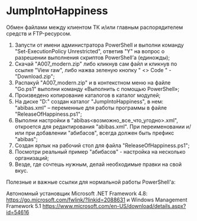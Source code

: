 # JumpIntoHappiness

Обмен файлами между клиентом ТК и/или главным распорядителем средств и FTP-ресурсом.


1)	Запусти от имени администратора PowerShell и выполни команду "Set-ExecutionPolicy Unrestricted", ответив "Y" на вопрос о разрешении выполнения скриптов PowerShell’а (единожды);
3)	Скачай "A007_modern.zip" либо кликнув сам файл и кликнув по ссылке "View raw", либо нажва зеленую кнопку " <> Code " - "Download.zip";
4)	Распакуй "A007_modern.zip" и в контекстном меню на файле "Go.ps1" выполни команду «Выполнить с помощью PowerShell»;
5)	Произведено копирование каталогов в каталог модулей;
6)	На диске "D:" создан каталог "JumpIntoHappiness", в нем:  "abibas.xml" – переменные для работы программы в файле "ReleaseOfHappiness.ps1";
7)	Выполни настройки в "abibas<возможно_все_что_угодно>.xml", откроется для редактирования "abibas.xml". При переименовании и/или при добавлении "абибасов", всегда должен быть 
    префикс "abibas";
8)	Создан ярлык на рабочий стол для файла "ReleaseOfHappiness.ps1";
9)	Посмотри реальный пример "абибасов" - настройка на несколько организаций;
10)	Везде, где сочтешь нужным, делай необходимые правки на свой вкус.


Полезные и важные ссылки для нормальной работы PowerShell'a:

Автономный установщик Microsoft .NET Framework 4.8:
https://go.microsoft.com/fwlink/?linkid=2088631
и
Windows Management Framework 5.1 
https://www.microsoft.com/en-US/download/details.aspx?id=54616

<!---
DIPx2/DIPx2 is a ✨ special ✨ repository because its `README.md` (this file) appears on your GitHub profile.
You can click the Preview link to take a look at your changes.
--->

